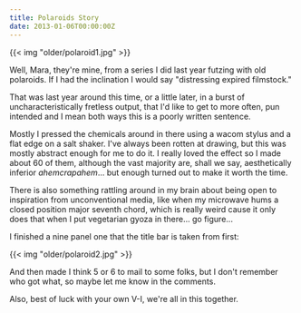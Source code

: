 ```yaml
---
title: Polaroids Story
date: 2013-01-06T00:00:00Z
---
```


{{< img "older/polaroid1.jpg" >}}

Well, Mara, they're mine, from a series I did last year futzing with old
polaroids. If I had the inclination I would say "distressing expired
filmstock."

That was last year around this time, or a little later, in a burst of
uncharacteristically fretless output, that I'd like to get to more often, pun
intended and I mean both ways this is a poorly written sentence.

Mostly I pressed the chemicals around in there using a wacom stylus and a flat
edge on a salt shaker. I've always been rotten at drawing, but this was mostly
abstract enough for me to do it. I really loved the effect so I made about 60
of them, although the vast majority are, shall we say, aesthetically inferior
*ahemcrapahem*... but enough turned out to make it worth the time.

There is also something rattling around in my brain about being open to
inspiration from unconventional media, like when my microwave hums a closed
position major seventh chord, which is really weird cause it only does that
when I put vegetarian gyoza in there... go figure...

I finished a nine panel one that the title bar is taken from first:

{{< img "older/polaroid2.jpg" >}}

And then made I think 5 or 6 to mail to some folks, but I don't remember who
got what, so maybe let me know in the comments.

Also, best of luck with your own V-I, we're all in this together.
